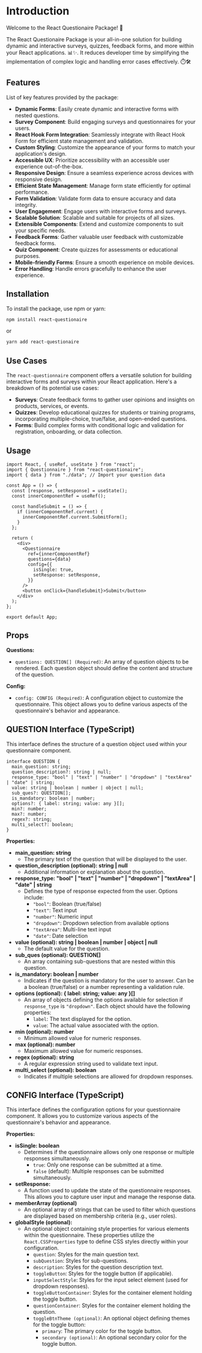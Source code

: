 # Introduction
Welcome to the React Questionaire Package! 🚀

The React Questionaire Package is your all-in-one solution for building dynamic and interactive surveys, quizzes, feedback forms, and more within your React applications. 📊✨. It reduces developer time by simplifying the implementation of complex logic and handling error cases effectively. ⏱️🛠️

## Features
List of key features provided by the package:

- **Dynamic Forms**: Easily create dynamic and interactive forms with nested questions.
- **Survey Component**: Build engaging surveys and questionnaires for your users.
- **React Hook Form Integration**: Seamlessly integrate with React Hook Form for efficient state management and validation.
- **Custom Styling**: Customize the appearance of your forms to match your application's design.
- **Accessible UX**: Prioritize accessibility with an accessible user experience out-of-the-box.
- **Responsive Design**: Ensure a seamless experience across devices with responsive design.
- **Efficient State Management**: Manage form state efficiently for optimal performance.
- **Form Validation**: Validate form data to ensure accuracy and data integrity.
- **User Engagement**: Engage users with interactive forms and surveys.
- **Scalable Solution**: Scalable and suitable for projects of all sizes.
- **Extensible Components**: Extend and customize components to suit your specific needs.
- **Feedback Forms**: Gather valuable user feedback with customizable feedback forms.
- **Quiz Component**: Create quizzes for assessments or educational purposes.
- **Mobile-friendly Forms**: Ensure a smooth experience on mobile devices.
- **Error Handling**: Handle errors gracefully to enhance the user experience.


## Installation

To install the package, use npm or yarn:

```sh
npm install react-questionaire
```
or
```sh
yarn add react-questionaire
```

## Use Cases

The `react-questionnaire` component offers a versatile solution for building interactive forms and surveys within your React application. Here's a breakdown of its potential use cases:

- **Surveys**:
Create feedback forms to gather user opinions and insights on products, services, or events.
- **Quizzes**:
Develop educational quizzes for students or training programs, incorporating multiple-choice, true/false, and open-ended questions.
- **Forms**:
Build complex forms with conditional logic and validation for registration, onboarding, or data collection.

## Usage

```
import React, { useRef, useState } from "react";
import { Questionnaire } from "react-questionaire";
import { data } from "./data"; // Import your question data

const App = () => {
  const [response, setResponse] = useState();
  const innerComponentRef = useRef();

  const handleSubmit = () => {
    if (innerComponentRef.current) {
      innerComponentRef.current.SubmitForm();
    }
  };

  return (
    <div>
      <Questionnaire
        ref={innerComponentRef}
        questions={data}
        config={{
          isSingle: true,
          setResponse: setResponse,
        }}
      />
      <button onClick={handleSubmit}>Submit</button>
    </div>
  );
};

export default App;

```

## Props

**Questions:**

- `questions: QUESTION[] (Required)`: An array of question objects to be rendered. Each question object should define the content and structure of the question.

**Config:**

- `config: CONFIG (Required)`: A configuration object to customize the questionnaire. This object allows you to define various aspects of the questionnaire's behavior and appearance.

## QUESTION Interface (TypeScript)

This interface defines the structure of a question object used within your questionnaire component.

```
interface QUESTION {
  main_question: string;
  question_description?: string | null;
  response_type: "bool" | "text" | "number" | "dropdown" | "textArea" | "date" | string;
  value: string | boolean | number | object | null;
  sub_ques?: QUESTION[];
  is_mandatory: boolean | number;
  options?: { label: string; value: any }[];
  min?: number;
  max?: number;
  regex?: string;
  multi_select?: boolean;
}
```

**Properties:**

* **main_question: string**
    * The primary text of the question that will be displayed to the user.
* **question_description (optional): string | null**
    * Additional information or explanation about the question.
* **response_type: "bool" | "text" | "number" | "dropdown" | "textArea" | "date" | string**
    * Defines the type of response expected from the user. Options include:
        * `"bool"`: Boolean (true/false)
        * `"text"`: Text input
        * `"number"`: Numeric input
        * `"dropdown"`: Dropdown selection from available options
        * `"textArea"`: Multi-line text input
        * `"date"`: Date selection
* **value (optional): string | boolean | number | object | null**
    * The default value for the question.
* **sub_ques (optional): QUESTION[]**
    * An array containing sub-questions that are nested within this question.
* **is_mandatory: boolean | number**
    * Indicates if the question is mandatory for the user to answer. Can be a boolean (true/false) or a number representing a validation rule.
* **options (optional): { label: string; value: any }[]**
    * An array of objects defining the options available for selection if `response_type` is `"dropdown"`. Each object should have the following properties:
        * `label`: The text displayed for the option.
        * `value`: The actual value associated with the option.
* **min (optional): number**
    * Minimum allowed value for numeric responses.
* **max (optional): number**
    * Maximum allowed value for numeric responses.
* **regex (optional): string**
    * A regular expression string used to validate text input.
* **multi_select (optional): boolean**
    * Indicates if multiple selections are allowed for dropdown responses.


## CONFIG Interface (TypeScript)

This interface defines the configuration options for your questionnaire component. It allows you to customize various aspects of the questionnaire's behavior and appearance.

**Properties:**

* **isSingle: boolean**
    * Determines if the questionnaire allows only one response or multiple responses simultaneously. 
        * `true`: Only one response can be submitted at a time.
        * `false` (default): Multiple responses can be submitted simultaneously.
* **setResponse:**
    * A function used to update the state of the questionnaire responses. This allows you to capture user input and manage the response data.
* **memberArray (optional)**
    * An optional array of strings that can be used to filter which questions are displayed based on membership criteria (e.g., user roles).
* **globalStyle (optional):**
    * An optional object containing style properties for various elements within the questionnaire. These properties utilize the `React.CSSProperties` type to define CSS styles directly within your configuration. 
        * `question`: Styles for the main question text.
        * `subQuestion`: Styles for sub-questions.
        * `description`: Styles for the question description text.
        * `toggleButton`: Styles for the toggle button (if applicable).
        * `inputSelectStyle`: Styles for the input select element (used for dropdown responses).
        * `toggleButtonContainer`: Styles for the container element holding the toggle button.
        * `questionContainer`: Styles for the container element holding the question.
        * `toggleBtnTheme (optional)`: An optional object defining themes for the toggle button:
            * `primary`: The primary color for the toggle button.
            * `secondary (optional)`: An optional secondary color for the toggle button.


